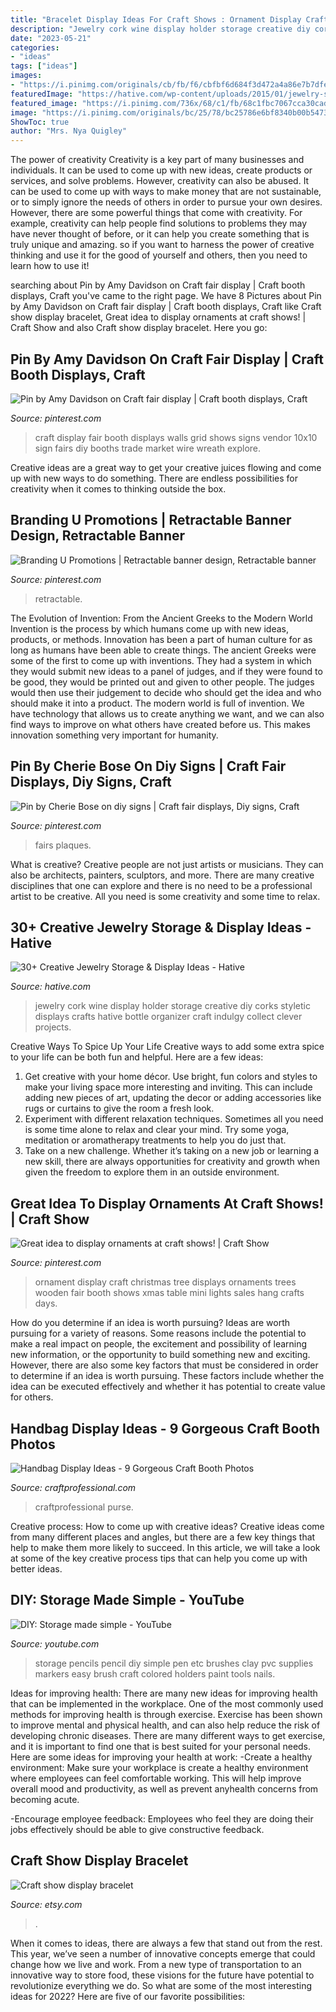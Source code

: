 ```yaml
---
title: "Bracelet Display Ideas For Craft Shows : Ornament Display Craft Christmas Tree Displays Ornaments Trees Wooden Fair Booth Shows Xmas Table Mini Lights Sales Hang Crafts Days"
description: "Jewelry cork wine display holder storage creative diy corks styletic displays crafts hative bottle organizer craft indulgy collect clever projects"
date: "2023-05-21"
categories:
- "ideas"
tags: ["ideas"]
images:
- "https://i.pinimg.com/originals/cb/fb/f6/cbfbf6d684f3d472a4a86e7b7dfe6304.jpg"
featuredImage: "https://hative.com/wp-content/uploads/2015/01/jewelry-storage-display-ideas/4-wine-cork-jewelry-holder.jpg"
featured_image: "https://i.pinimg.com/736x/68/c1/fb/68c1fbc7067cca30cad328e3ca6f8e70.jpg"
image: "https://i.pinimg.com/originals/bc/25/78/bc25786e6bf8340b00b5473e4e970162.jpg"
ShowToc: true
author: "Mrs. Nya Quigley"
---
```



The power of creativity
Creativity is a key part of many businesses and individuals. It can be used to come up with new ideas, create products or services, and solve problems. However, creativity can also be abused. It can be used to come up with ways to make money that are not sustainable, or to simply ignore the needs of others in order to pursue your own desires. However, there are some powerful things that come with creativity. For example, creativity can help people find solutions to problems they may have never thought of before, or it can help you create something that is truly unique and amazing. so if you want to harness the power of creative thinking and use it for the good of yourself and others, then you need to learn how to use it!

	

		
searching about Pin by Amy Davidson on Craft fair display | Craft booth displays, Craft you've came to the right page. We have 8 Pictures about Pin by Amy Davidson on Craft fair display | Craft booth displays, Craft like Craft show display bracelet, Great idea to display ornaments at craft shows! | Craft Show and also Craft show display bracelet. Here you go:
		
    
## Pin By Amy Davidson On Craft Fair Display | Craft Booth Displays, Craft

<img loading=lazy src="https://i.pinimg.com/736x/68/c1/fb/68c1fbc7067cca30cad328e3ca6f8e70.jpg" onerror="this.onerror=null;this.src='https://tse3.mm.bing.net/th?id=OIP.6Ku9o4LmNpHD0M_AvPO9EAHaJ4&amp;pid=15.1';" alt="Pin by Amy Davidson on Craft fair display | Craft booth displays, Craft">

_Source: pinterest.com_

>craft display fair booth displays walls grid shows signs vendor 10x10 sign fairs diy booths trade market wire wreath explore. 

	

Creative ideas are a great way to get your creative juices flowing and come up with new ways to do something. There are endless possibilities for creativity when it comes to thinking outside the box.

    
## Branding U Promotions | Retractable Banner Design, Retractable Banner

<img loading=lazy src="https://i.pinimg.com/736x/25/65/1e/25651e861bcfde8617961e5e425bed0a.jpg" onerror="this.onerror=null;this.src='https://tse2.mm.bing.net/th?id=OIP.20r0QYk7QwrxVJsUnw_IQwHaHa&amp;pid=15.1';" alt="Branding U Promotions | Retractable banner design, Retractable banner">

_Source: pinterest.com_

>retractable. 

	

The Evolution of Invention: From the Ancient Greeks to the Modern World
Invention is the process by which humans come up with new ideas, products, or methods. Innovation has been a part of human culture for as long as humans have been able to create things. The ancient Greeks were some of the first to come up with inventions. They had a system in which they would submit new ideas to a panel of judges, and if they were found to be good, they would be printed out and given to other people. The judges would then use their judgement to decide who should get the idea and who should make it into a product.
The modern world is full of invention. We have technology that allows us to create anything we want, and we can also find ways to improve on what others have created before us. This makes innovation something very important for humanity.

    
## Pin By Cherie Bose On Diy Signs | Craft Fair Displays, Diy Signs, Craft

<img loading=lazy src="https://i.pinimg.com/originals/cb/fb/f6/cbfbf6d684f3d472a4a86e7b7dfe6304.jpg" onerror="this.onerror=null;this.src='https://tse1.mm.bing.net/th?id=OIP.CghZCnBZqylxdoKT-tneUwHaNK&amp;pid=15.1';" alt="Pin by Cherie Bose on diy signs | Craft fair displays, Diy signs, Craft">

_Source: pinterest.com_

>fairs plaques. 

	

What is creative?
Creative people are not just artists or musicians. They can also be architects, painters, sculptors, and more. There are many creative disciplines that one can explore and there is no need to be a professional artist to be creative. All you need is some creativity and some time to relax.

    
## 30+ Creative Jewelry Storage &amp; Display Ideas - Hative

<img loading=lazy src="https://hative.com/wp-content/uploads/2015/01/jewelry-storage-display-ideas/4-wine-cork-jewelry-holder.jpg" onerror="this.onerror=null;this.src='https://tse3.mm.bing.net/th?id=OIP.FwVNXz2MrSzob-lrHpXaiQHaKW&amp;pid=15.1';" alt="30+ Creative Jewelry Storage &amp; Display Ideas - Hative">

_Source: hative.com_

>jewelry cork wine display holder storage creative diy corks styletic displays crafts hative bottle organizer craft indulgy collect clever projects. 

	

Creative Ways To Spice Up Your Life
Creative ways to add some extra spice to your life can be both fun and helpful. Here are a few ideas: 
1. Get creative with your home décor. Use bright, fun colors and styles to make your living space more interesting and inviting. This can include adding new pieces of art, updating the decor or adding accessories like rugs or curtains to give the room a fresh look. 
2. Experiment with different relaxation techniques. Sometimes all you need is some time alone to relax and clear your mind. Try some yoga, meditation or aromatherapy treatments to help you do just that. 
3. Take on a new challenge. Whether it’s taking on a new job or learning a new skill, there are always opportunities for creativity and growth when given the freedom to explore them in an outside environment. 

    
## Great Idea To Display Ornaments At Craft Shows! | Craft Show

<img loading=lazy src="https://i.pinimg.com/originals/bc/25/78/bc25786e6bf8340b00b5473e4e970162.jpg" onerror="this.onerror=null;this.src='https://tse3.mm.bing.net/th?id=OIP.XhIdbiPwLMx4rwmioQh5LwAAAA&amp;pid=15.1';" alt="Great idea to display ornaments at craft shows! | Craft Show">

_Source: pinterest.com_

>ornament display craft christmas tree displays ornaments trees wooden fair booth shows xmas table mini lights sales hang crafts days. 

	

How do you determine if an idea is worth pursuing?
Ideas are worth pursuing for a variety of reasons. Some reasons include the potential to make a real impact on people, the excitement and possibility of learning new information, or the opportunity to build something new and exciting. However, there are also some key factors that must be considered in order to determine if an idea is worth pursuing. These factors include whether the idea can be executed effectively and whether it has potential to create value for others.

    
## Handbag Display Ideas - 9 Gorgeous Craft Booth Photos

<img loading=lazy src="https://www.craftprofessional.com/images/handmade-totes.jpg" onerror="this.onerror=null;this.src='https://tse1.mm.bing.net/th?id=OIP.UPdHJHDbGB73lB5knCb6TgHaLH&amp;pid=15.1';" alt="Handbag Display Ideas - 9 Gorgeous Craft Booth Photos">

_Source: craftprofessional.com_

>craftprofessional purse. 

	

Creative process: How to come up with creative ideas?
Creative ideas come from many different places and angles, but there are a few key things that help to make them more likely to succeed. In this article, we will take a look at some of the key creative process tips that can help you come up with better ideas.

    
## DIY: Storage Made Simple - YouTube

<img loading=lazy src="https://i.ytimg.com/vi/rHe1BhN2Wi8/maxresdefault.jpg" onerror="this.onerror=null;this.src='https://tse3.mm.bing.net/th?id=OIP.TmoicOBuxysHe79TJt808AHaEK&amp;pid=15.1';" alt="DIY: Storage made simple - YouTube">

_Source: youtube.com_

>storage pencils pencil diy simple pen etc brushes clay pvc supplies markers easy brush craft colored holders paint tools nails. 

	

Ideas for improving health:
There are many new ideas for improving health that can be implemented in the workplace. One of the most commonly used methods for improving health is through exercise. Exercise has been shown to improve mental and physical health, and can also help reduce the risk of developing chronic diseases. There are many different ways to get exercise, and it is important to find one that is best suited for your personal needs. Here are some ideas for improving your health at work: 
-Create a healthy environment: Make sure your workplace is create a healthy environment where employees can feel comfortable working. This will help improve overall mood and productivity, as well as prevent anyhealth concerns from becoming acute. 

-Encourage employee feedback: Employees who feel they are doing their jobs effectively should be able to give constructive feedback.

    
## Craft Show Display Bracelet

<img loading=lazy src="https://img0.etsystatic.com/000/0/5444101/il_570xN.189857642.jpg" onerror="this.onerror=null;this.src='https://tse2.mm.bing.net/th?id=OIP.T70h42mb7ZSvQo_0OceuUAHaHa&amp;pid=15.1';" alt="Craft show display bracelet">

_Source: etsy.com_

>. 

	

When it comes to ideas, there are always a few that stand out from the rest. This year, we’ve seen a number of innovative concepts emerge that could change how we live and work. From a new type of transportation to an innovative way to store food, these visions for the future have potential to revolutionize everything we do. So what are some of the most interesting ideas for 2022? Here are five of our favorite possibilities:


